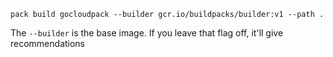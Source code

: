 `pack build gocloudpack --builder gcr.io/buildpacks/builder:v1 --path .`

The `--builder` is the base image. If you leave that flag off, it'll give recommendations